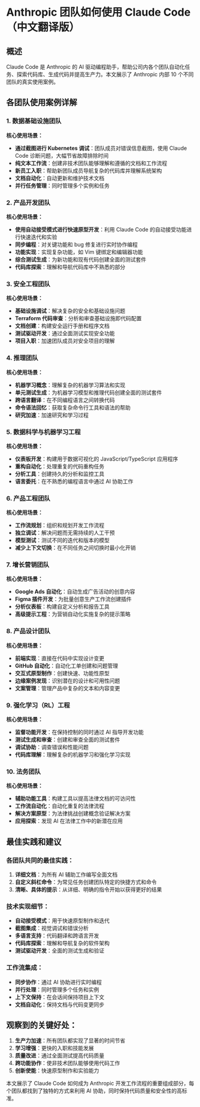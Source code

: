 # Anthropic 团队如何使用 Claude Code（中文翻译版）

## 概述

Claude Code 是 Anthropic 的 AI 驱动编程助手，帮助公司内各个团队自动化任务、探索代码库、生成代码并提高生产力。本文展示了 Anthropic 内部 10 个不同团队的真实使用案例。

## 各团队使用案例详解

### 1. 数据基础设施团队

**核心使用场景：**
- **通过截图进行 Kubernetes 调试**：团队成员对错误信息截图，使用 Claude Code 诊断问题，大幅节省故障排除时间
- **纯文本工作流**：创建非技术团队能够理解和遵循的文档和工作流程
- **新员工入职**：帮助新团队成员导航复杂的代码库并理解系统架构
- **文档自动化**：自动更新和维护技术文档
- **并行任务管理**：同时管理多个实例和任务

### 2. 产品开发团队

**核心使用场景：**
- **使用自动接受模式进行快速原型开发**：利用 Claude Code 的自动接受功能进行快速迭代和实验
- **同步编程**：对关键功能和 bug 修复进行实时协作编程
- **功能实现**：实现复杂功能，如 Vim 键绑定和编辑器功能
- **综合测试生成**：为新功能和现有代码创建全面的测试套件
- **代码库探索**：理解和导航代码库中不熟悉的部分

### 3. 安全工程团队

**核心使用场景：**
- **基础设施调试**：解决复杂的安全和基础设施问题
- **Terraform 代码审查**：分析和审查基础设施即代码配置
- **文档创建**：构建安全运行手册和程序文档
- **测试驱动开发**：通过全面测试实现安全功能
- **项目入职**：加速团队成员对安全项目的理解

### 4. 推理团队

**核心使用场景：**
- **机器学习概念**：理解复杂的机器学习算法和实现
- **单元测试生成**：为机器学习模型和推理代码创建全面的测试套件
- **跨语言翻译**：在不同编程语言之间转换代码
- **命令语法回忆**：获取复杂命令行工具和语法的帮助
- **研究加速**：加速研究和学习过程

### 5. 数据科学与机器学习工程

**核心使用场景：**
- **仪表板开发**：构建用于数据可视化的 JavaScript/TypeScript 应用程序
- **重构自动化**：处理重复的代码重构任务
- **分析工具**：创建持久的分析和监控工具
- **语言委托**：在不熟悉的编程语言中通过 AI 协助工作

### 6. 产品工程团队

**核心使用场景：**
- **工作流规划**：组织和规划开发工作流程
- **独立调试**：解决问题而无需持续的人工干预
- **模型测试**：测试不同的迭代和版本的模型
- **减少上下文切换**：在不同任务之间切换时最小化开销

### 7. 增长营销团队

**核心使用场景：**
- **Google Ads 自动化**：自动生成广告活动的创意内容
- **Figma 插件开发**：为批量创意生产工作流创建插件
- **分析仪表板**：构建自定义分析和报告工具
- **高级提示工程**：为营销自动化实施复杂的提示策略

### 8. 产品设计团队

**核心使用场景：**
- **前端实现**：直接在代码中实现设计变更
- **GitHub 自动化**：自动化工单创建和问题管理
- **交互式原型制作**：创建快速、功能性原型
- **边缘案例发现**：识别潜在的设计和可用性问题
- **文案管理**：管理产品中复杂的文本和内容变更

### 9. 强化学习（RL）工程

**核心使用场景：**
- **监督功能开发**：在保持控制的同时通过 AI 指导开发功能
- **测试生成和审查**：创建和审查全面的测试套件
- **调试协助**：调查错误和性能问题
- **代码库理解**：理解复杂的机器学习和强化学习实现

### 10. 法务团队

**核心使用场景：**
- **辅助功能工具**：构建工具以提高法律文档的可访问性
- **工作流自动化**：自动化重复的法律流程
- **解决方案原型**：为法律挑战创建概念验证解决方案
- **应用探索**：发现 AI 在法律工作中的新潜在应用

## 最佳实践和建议

### 各团队共同的最佳实践：

1. **详细文档**：为所有 AI 辅助工作编写全面文档
2. **自定义斜杠命令**：为常见任务创建团队特定的快捷方式和命令
3. **清晰、具体的提示**：从详细、明确的指令开始以获得更好的结果

### 技术实现细节：

- **自动接受模式**：用于快速原型制作和迭代
- **截图集成**：视觉调试和错误分析
- **多语言支持**：代码翻译和跨语言开发
- **代码库探索**：理解和导航复杂的软件架构
- **测试驱动开发**：全面的测试生成和验证

### 工作流集成：

- **同步协作**：通过 AI 协助进行实时编程
- **并行处理**：同时管理多个任务和实例
- **上下文保持**：在会话间保持项目上下文
- **文档自动化**：保持文档与代码变更同步

## 观察到的关键好处：

1. **生产力加速**：所有团队都实现了显著的时间节省
2. **学习增强**：更快的入职和技能发展
3. **质量改进**：通过全面测试提高代码质量
4. **跨功能协作**：使非技术团队能够使用代码工作
5. **创新使能**：快速原型制作和实验能力

本文展示了 Claude Code 如何成为 Anthropic 开发工作流程的重要组成部分，每个团队都找到了独特的方式来利用 AI 协助，同时保持代码质量和安全性的高标准。